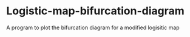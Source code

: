 # Logistic-map-bifurcation-diagram
A program to plot the bifurcation diagram for a modified logisitic map
